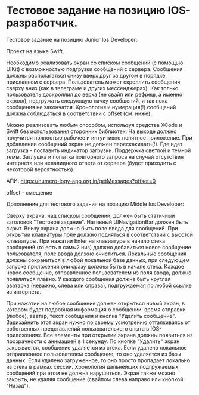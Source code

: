 #  Тестовое задание на позицию IOS-разработчик.



Тестовое задание на позицию Junior Ios Developer:

Проект на языке Swift.

Необходимо реализовать экран со списком сообщений (с помощью UIKit) с возможностью подгрузки сообщений с сервера. Сообщения должны располагаться снизу вверх друг за другом в порядке, присланном с сервера. Пользователь может скроллить сообщения сверху вниз (как в телеграме и других мессенджерах). Как только пользователь доскроллил до верха (не свайп или рефреш, а именно скролл), подгружать следующую пачку сообщений, и так пока сообщения не закончатся. Хронология и нумерация(!) сообщений должна соблюдаться в соответствии с offset (см. ниже).

Можно реализовать любым способом, используя средства XCode и Swift без использования сторонних библиотек. На выходе должно получится полностью рабочее и интуитивно понятное приложение. При добавлении сообщений экран не должен перескакивать(!). Где идет загрузка - поставить индикатор загрузки. Поддержка светлой и темной темы. Заглушка и попытка повторного запроса на случай отсутствия интернета или невалидного ответа от сервера (будет приходить с некоторой вероятностью).

АПИ: https://numero-logy-app.org.in/getMessages?offset=0

offset - смещение



Дополнение для тестового задания на позицию Middle Ios Developer:

Сверху экрана, над списком сообщений, должен быть статичный заголовок "Тестовое задание". Нативный UINavigationBar должен быть скрыт. Внизу экрана должно быть поле ввода для сообщений. При открытии клавиатуры поле должно подняться в соответствии с высотой клавиатуры. При нажатии Enter на клавиатуре в начало стека сообщений (то есть в самый низ) должно добавиться новое сообщение пользователя, поле ввода должно очиститься. Локальные сообщения должны сохраниться в любой локальной базе данных, при следующем запуске приложения они сразу должны быть в начале стека. Каждое новое сообщение, отправленное пользователем из поля ввода, должно появляться плавно. У каждого сообщения должна быть круглая аватарка (неважно, слева или справа), подгружаемая по любой ссылке из интернета.

При нажатии на любое сообщение должен открыться новый экран, в котором будет подробная информация о сообщении: время отправки (любое), аватар, текст сообщения и кнопка "Удалить сообщение". Задизайнить этот экран нужно по своему усмотрению отталкиваясь от собственных представлений пользователького опыта в IOS-приложениях. Все элементы при открытии экрана должны появиться из прозрачности с анимацией в 1 секунду. По кнопке "Удалить" экран закрывается, сообщение удаляется из стека. Если удалено локальное отправленное пользователем сообщение, то оно удаляется из базы данных. Если удалено загруженное, то оно просто пропадает локально из стека в рамках сессии. Хронология дальнейших подгружаемых сообщений при этом не должна нарушиться. Экран также можно закрыть, не удаляя сообщение (свайпом слева направо или кнопкой "Назад").

